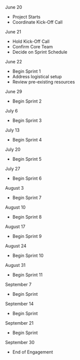 

June 20
* Project Starts
* Coordinate Kick-Off Call 

June 21 
* Hold Kick-Off Call 
* Confirm Core Team
* Decide on Sprint Schedule  


June 22 
* Begin Sprint 1 
* Address logistical setup
* Review pre-existing resources 



June 29 
* Begin Sprint 2 



July 6 
* Begin Sprint 3 



July 13 
* Begin Sprint 4




July 20 
* Begin Sprint 5 



July 27 
* Begin Sprint 6 



August 3 
* Begin Sprint 7 



August 10 
* Begin Sprint 8



August 17 
* Begin Sprint 9 




August 24 
* Begin Sprint 10 



August 31 
* Begin Sprint 11 



September 7 
* Begin Sprint 




September 14 
* Begin Sprint 



September 21 
* Begin Sprint 



September 30 
* End of Engagement 







